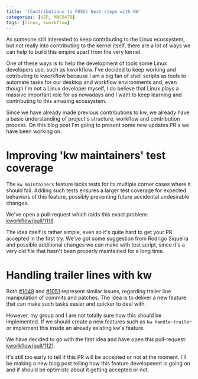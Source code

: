 ```yaml
---
title: '(Contributions to FOSS) Next steps with KW'
categories: [USP, MAC0470]
tags: [linux, kworkflow]
---
```


As someone still interested to keep contributing to the Linux
ecossystem, but not really into contributing to the kernel itself,
there are a lot of ways we can help to build this empire apart from
the very kernel.

One of these ways is to help the development of tools some Linux
developers use, such as kworkflow. I've decided to keep working
and cotributing to kworkflow because I am a big fan of shell scripts
as tools to automate tasks for our desktop and workflow environments
and, even though I'm not a Linux developer myself, I do believe
that Linux plays a massive important role for us nowadays and I
want to keep learning and contributing to this amazing ecossystem.

Since we have already made previous contributions to kw, we already
have a basic understanding of project's structure, workflow and
contribution process. On this blog post I'm going to present some
new updates PR's we have been working on.

# Improving 'kw maintainers' test coverage

The `kw maintainers` feature lacks tests for its multiple corner cases
where it should fail. Adding such tests ensures a larger test coverage
for expected behaviors of this feature, possibly preventing future accidental
undesirable changes.

We've open a pull-request which raids this exact problem:
[kworkflow/pull/1118](https://github.com/kworkflow/kworkflow/pull/1118).

The idea itself is rather simple, even so it's quite hard to get your
PR accepted in the first try. We've got some suggestion from Rodrigo
Siqueira and possible additional changes we can make with test script,
since it's a very old file that hasn't been properly maintained for a
long time.

# Handling trailer lines with kw

Both [#1049](https://github.com/kworkflow/kworkflow/issues/1049) and
[#1051](https://github.com/kworkflow/kworkflow/issues/1051) represent similar issues,
regarding trailer line manipulation of commits and patches. The idea is to deliver
a new feature that can make such tasks easier and quicker to deal with.

However, my group and I are not totally sure how this should be implemented. If we
should create a new features such as `kw handle-trailer` or implement this inside
an already existing kw's feature.

We have decided to go with the first idea and have open this pull-request:
[kworkflow/pull/1121](https://github.com/kworkflow/kworkflow/pull/1121).

It's still too early to tell if this PR will be accepted or not at the moment.
I'll be making a new blog post telling how this feature development is going on
and if should be optimistc about it getting accepted or not.
